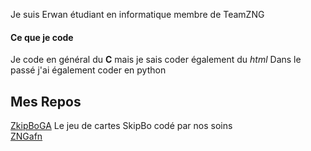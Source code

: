 Je suis Erwan étudiant en informatique membre de TeamZNG

#### Ce que je code
Je code en général du **C** mais je sais coder également du *html*
Dans le passé j'ai également coder en python

## Mes Repos
[ZkipBoGA](https://aironebzh.github.io/ZkipBoGA)
Le jeu de cartes SkipBo codé par nos soins  
[ZNGafn](https://aironebzh.github.io/ZNGafn)
